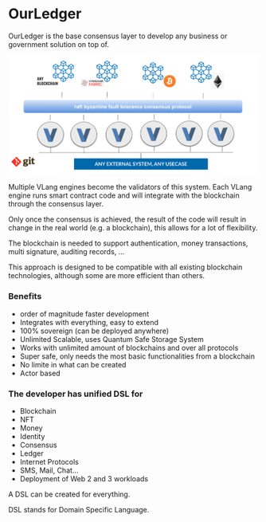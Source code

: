 # OurLedger

OurLedger is the base consensus layer to develop any business or government solution on top of.

![](img/consensus_subsystem.png)  

Multiple VLang engines become the validators of this system. Each VLang engine runs smart contract code and will integrate with the blockchain through the consensus layer.

Only once the consensus is achieved, the result of the code will result in change in the real world (e.g. a blockchain), this allows for a lot of flexibility.

The blockchain is needed to support authentication, money transactions, multi signature, auditing records, ...

This approach is designed to be compatible with all existing blockchain technologies, although some are more efficient than others.

### Benefits

- order of magnitude faster development
- Integrates with everything, easy to extend
- 100% sovereign (can be deployed anywhere)
- Unlimited Scalable, uses Quantum Safe Storage System
- Works with unlimited amount of blockchains and over all protocols
- Super safe, only needs the most basic functionalities from a blockchain
- No limite in what can be created
- Actor based


### The developer has unified DSL for

- Blockchain
- NFT
- Money
- Identity
- Consensus
- Ledger
- Internet Protocols
- SMS, Mail, Chat…
- Deployment of Web 2 and 3 workloads

A DSL can be created for everything.

DSL stands for Domain Specific Language.



